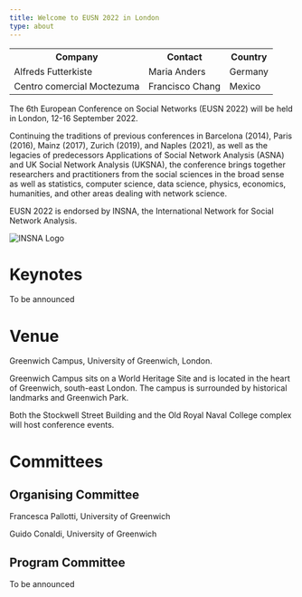 ```yaml
---
title: Welcome to EUSN 2022 in London
type: about
---
```


  <table>
  <tr>
    <th>Company</th>
    <th>Contact</th>
    <th>Country</th>
  </tr>
  <tr>
    <td>Alfreds Futterkiste</td>
    <td>Maria Anders</td>
    <td>Germany</td>
  </tr>
  <tr>
    <td>Centro comercial Moctezuma</td>
    <td>Francisco Chang</td>
    <td>Mexico</td>
  </tr>
</table>      
        The 6th European Conference on Social Networks (EUSN 2022) will be held in London, 12-16 September 2022.
       

 
 <p>
Continuing the traditions of previous conferences in Barcelona (2014), Paris (2016), Mainz (2017), Zurich (2019), and Naples (2021), as well as the legacies of predecessors Applications of Social Network Analysis (ASNA) and UK Social Network Analysis (UKSNA), the conference brings together researchers and practitioners from the social sciences in the broad sense as well as statistics, computer science, data science, physics, economics, humanities, and other areas dealing with network science. 
 </p>

EUSN 2022 is endorsed by INSNA, the International Network for Social Network Analysis.

 <img class="my-12 max-w-full mx-auto" src="/img/INSNA_logo.png" alt="INSNA Logo">

# Keynotes
To be announced

# Venue 
Greenwich Campus, University of Greenwich, London.   

Greenwich Campus sits on a World Heritage Site and is located in the heart of Greenwich, south-east London. The campus is surrounded by historical landmarks and Greenwich Park.  

Both the Stockwell Street Building and the Old Royal Naval College complex will host conference events.   

# Committees 

## Organising Committee 

Francesca Pallotti, University of Greenwich 

Guido Conaldi, University of Greenwich 

## Program Committee 

To be announced 

